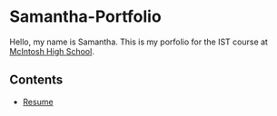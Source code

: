 # Samantha-Portfolio
Hello, my name is Samantha. This is my porfolio for the IST course at [McIntosh High School](https://www.fcboe.org/mhs). 

## Contents
- [Resume](RESUME.md)

